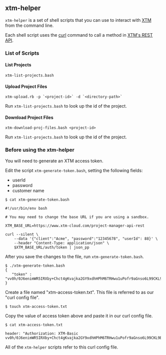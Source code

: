 ## xtm-helper

`xtm-helper` is a set of shell scripts that you can use to interact with [XTM](https://xtm.cloud) from the command line.

Each shell script uses the [curl](https://curl.haxx.se/) command to call a method in [XTM's REST API](https://www.xtm-cloud.com/rest-api/).

### List of Scripts

#### List Projects

```
xtm-list-projects.bash
```

#### Upload Project Files

```
xtm-upload.rb -p `<project-id>` -d `<directory-path>`
```

Run `xtm-list-projects.bash` to look up the id of the project.

#### Download Project Files

```
xtm-download-proj-files.bash <project-id>
```

Run `xtm-list-projects.bash` to look up the id of the project.

### Before using the xtm-helper

You will need to generate an XTM access token.

Edit the script `xtm-generate-token.bash`, setting the following fields:

* userId
* password
* customer name

```
$ cat xtm-generate-token.bash

#!/usr/bin/env bash

# You may need to change the base URL if you are using a sandbox.

XTM_BASE_URL=https://www.xtm-cloud.com/project-manager-api-rest

curl --silent \
    --data '{"client":"Acme", "password":"12345678", "userId": 88}' \
    --header "Content-Type: application/json" \
    $XTM_BASE_URL/auth/token | json_pp

```

After you save the changes to the file, run `xtm-generate-token.bash`.

```
$ ./xtm-generate-token.bash
{
   "token" : "vv0h/0J6enimWR5IRXby+Chct4gKvajka2GY9xdhHPhM6TRHwu1uPofr9aGnso6L99CKL9BI/TR4JcxVPr2hWQ=="
}
```

Create a file named "xtm-access-token.txt". This file is referred to as our "curl config file".

```
$ touch xtm-access-token.txt

```

Copy the value of access token above and paste it in our curl config file.


```
$ cat xtm-access-token.txt

header: "Authorization: XTM-Basic vv0h/0J6enimWR5IRXby+Chct4gKvajka2GY9xdhHPhM6TRHwu1uPofr9aGnso6L99CKL9BI/TR4JcxVPr2hWQ=="
```

All of the `xtm-helper` scripts refer to this curl config file.
